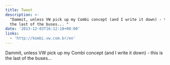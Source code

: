 ```yaml
---
title: Tweet
description: >-
  "Dammit, unless VW pick up my Combi concept (and I write it down) - this is
  the last of the buses... "
date: '2013-12-03T16:12:18+00:00'
links:
  - 'http://kombi.vw.com.br/en'
---
```

Dammit, unless VW pick up my Combi concept (and I write it down) - this is the last of the buses... 
